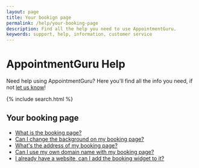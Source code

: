 ```yaml
---
layout: page
title: Your bookign page
permalink: /help/your-booking-page
description: Find all the help you need to use AppointmentGuru.
keywords: support, help, information, customer service
---
```


# AppointmentGuru Help

Need help using AppointmentGuru? Here you'll find all the info you need, if not [let us know](mailto:support@appointmentguru.co)!

{% include search.html %}

## Your booking page

* [What is the booking page?](booking-page)
* [Can I change the background on my booking page?](change-background)
* [What's the address of my booking page?](address-of-booking-page)
* [Can I use my own domain name with my booking page?](use-domain-name)
* [I already have a website, can I add the booking widget to it?](booking-widget)
